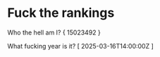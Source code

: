 # Fuck the rankings

Who the hell am I?
{ 15023492 }

What fucking year is it?
[ 2025-03-16T14:00:00Z ]
